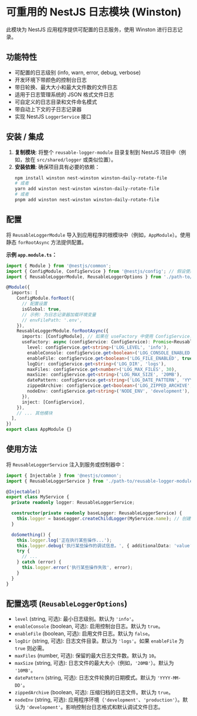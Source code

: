# 可重用的 NestJS 日志模块 (Winston)

此模块为 NestJS 应用程序提供可配置的日志服务，使用 Winston 进行日志记录。

## 功能特性

- 可配置的日志级别 (info, warn, error, debug, verbose)
- 开发环境下带颜色的控制台日志
- 带日轮换、最大大小和最大文件数的文件日志
- 适用于日志管理系统的 JSON 格式文件日志
- 可自定义的日志目录和文件命名模式
- 带自动上下文的子日志记录器
- 实现 NestJS `LoggerService` 接口

## 安装 / 集成

1.  **复制模块**: 将整个 `reusable-logger-module` 目录复制到 NestJS 项目中（例如，放在 `src/shared/logger` 或类似位置）。
2.  **安装依赖**: 确保项目具有必要的依赖：
    ```bash
    npm install winston nest-winston winston-daily-rotate-file
    # 或者
    yarn add winston nest-winston winston-daily-rotate-file
    # 或者
    pnpm add winston nest-winston winston-daily-rotate-file
    ```

## 配置

将 `ReusableLoggerModule` 导入到应用程序的根模块中（例如，`AppModule`）。使用静态 `forRootAsync` 方法提供配置。

**示例 `app.module.ts`：**

```typescript
import { Module } from '@nestjs/common';
import { ConfigModule, ConfigService } from '@nestjs/config'; // 假设使用 @nestjs/config
import { ReusableLoggerModule, ReusableLoggerOptions } from './path-to/reusable-logger-module'; // 调整路径

@Module({
  imports: [
    ConfigModule.forRoot({
      // 配置设置
      isGlobal: true,
      // 示例: 为日志记录器加载环境变量
      // envFilePath: '.env',
    }),
    ReusableLoggerModule.forRootAsync({
      imports: [ConfigModule], // 如果在 useFactory 中使用 ConfigService，则导入 ConfigModule
      useFactory: async (configService: ConfigService): Promise<ReusableLoggerOptions> => ({
        level: configService.get<string>('LOG_LEVEL', 'info'),
        enableConsole: configService.get<boolean>('LOG_CONSOLE_ENABLED', process.env.NODE_ENV !== 'production'),
        enableFile: configService.get<boolean>('LOG_FILE_ENABLED', true),
        logDir: configService.get<string>('LOG_DIR', 'logs'),
        maxFiles: configService.get<number>('LOG_MAX_FILES', 30),
        maxSize: configService.get<string>('LOG_MAX_SIZE', '20MB'),
        datePattern: configService.get<string>('LOG_DATE_PATTERN', 'YYYY-MM-DD'),
        zippedArchive: configService.get<boolean>('LOG_ZIPPED_ARCHIVE', true),
        nodeEnv: configService.get<string>('NODE_ENV', 'development'),
      }),
      inject: [ConfigService],
    }),
    // ... 其他模块
  ],
})
export class AppModule {}
```

## 使用方法

将 `ReusableLoggerService` 注入到服务或控制器中：

```typescript
import { Injectable } from '@nestjs/common';
import { ReusableLoggerService } from './path-to/reusable-logger-module'; // 调整路径

@Injectable()
export class MyService {
  private readonly logger: ReusableLoggerService;

  constructor(private readonly baseLogger: ReusableLoggerService) {
    this.logger = baseLogger.createChildLogger(MyService.name); // 创建带上下文的子日志记录器
  }

  doSomething() {
    this.logger.log('正在执行某些操作...');
    this.logger.debug('执行某些操作的调试信息。', { additionalData: 'value' });
    try {
      // ...
    } catch (error) {
      this.logger.error('执行某些操作失败', error);
    }
  }
}
```

## 配置选项 (`ReusableLoggerOptions`)

- `level` (string, 可选): 最小日志级别。默认为 `'info'`。
- `enableConsole` (boolean, 可选): 启用控制台日志。默认为 `true`。
- `enableFile` (boolean, 可选): 启用文件日志。默认为 `false`。
- `logDir` (string, 可选): 日志文件目录。默认为 `'logs'`。如果 `enableFile` 为 `true` 则必需。
- `maxFiles` (number, 可选): 保留的最大日志文件数。默认为 `10`。
- `maxSize` (string, 可选): 日志文件的最大大小（例如，`'20MB'`）。默认为 `'10MB'`。
- `datePattern` (string, 可选): 日志文件轮换的日期模式。默认为 `'YYYY-MM-DD'`。
- `zippedArchive` (boolean, 可选): 压缩归档的日志文件。默认为 `true`。
- `nodeEnv` (string, 可选): 应用程序环境（`'development'`、`'production'`）。默认为 `'development'`。影响控制台日志格式和默认调试文件日志。
